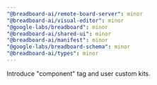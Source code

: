 ```yaml
---
"@breadboard-ai/remote-board-server": minor
"@breadboard-ai/visual-editor": minor
"@google-labs/breadboard": minor
"@breadboard-ai/shared-ui": minor
"@breadboard-ai/manifest": minor
"@google-labs/breadboard-schema": minor
"@breadboard-ai/types": minor
---
```


Introduce "component" tag and user custom kits.
